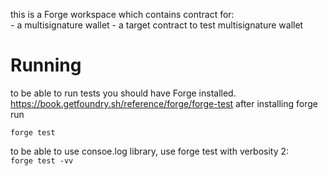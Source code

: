 this is a Forge workspace which contains contract for:<br>
    - a multisignature wallet 
    - a target contract to test multisignature wallet

# Running
to be able to run tests you should have Forge installed.
https://book.getfoundry.sh/reference/forge/forge-test
after installing forge run

<code>forge test</code>

to be able to use consoe.log library, use forge test with verbosity 2:<br>
<code>forge test -vv</code>
